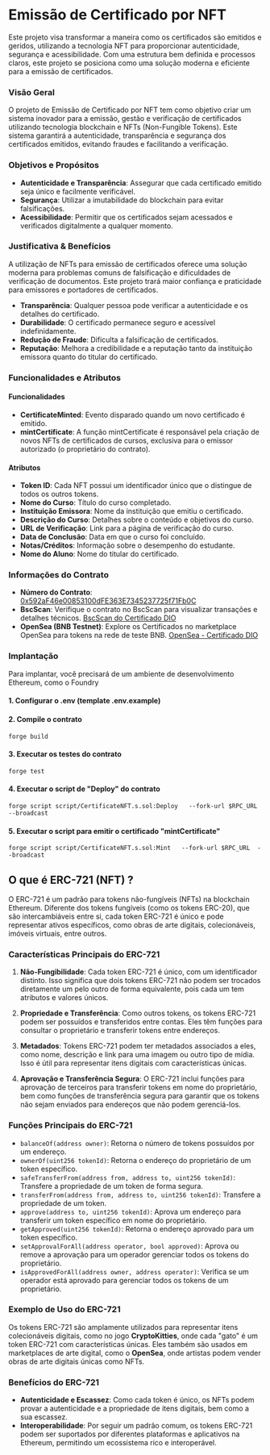 # Emissão de Certificado por NFT

Este projeto visa transformar a maneira como os certificados são emitidos e geridos, utilizando a tecnologia NFT para proporcionar autenticidade, segurança e acessibilidade. Com uma estrutura bem definida e processos claros, este projeto se posiciona como uma solução moderna e eficiente para a emissão de certificados.

### Visão Geral
O projeto de Emissão de Certificado por NFT tem como objetivo criar um sistema inovador para a emissão, gestão e verificação de certificados utilizando tecnologia blockchain e NFTs (Non-Fungible Tokens). Este sistema garantirá a autenticidade, transparência e segurança dos certificados emitidos, evitando fraudes e facilitando a verificação.

### Objetivos e Propósitos
- **Autenticidade e Transparência**: Assegurar que cada certificado emitido seja único e facilmente verificável.
- **Segurança**: Utilizar a imutabilidade do blockchain para evitar falsificações.
- **Acessibilidade**: Permitir que os certificados sejam acessados e verificados digitalmente a qualquer momento.

### Justificativa  & Benefícios 
A utilização de NFTs para emissão de certificados oferece uma solução moderna para problemas comuns de falsificação e dificuldades de verificação de documentos. Este projeto trará maior confiança e praticidade para emissores e portadores de certificados.

- **Transparência**: Qualquer pessoa pode verificar a autenticidade e os detalhes do certificado.
- **Durabilidade**: O certificado permanece seguro e acessível indefinidamente.
- **Redução de Fraude**: Dificulta a falsificação de certificados.
- **Reputação**: Melhora a credibilidade e a reputação tanto da instituição emissora quanto do titular do certificado.

### Funcionalidades e Atributos

#### Funcionalidades

   - **CertificateMinted**: Evento disparado quando um novo certificado é emitido.
   - **mintCertificate**: A função mintCertificate é responsável pela criação de novos NFTs de certificados de cursos, exclusiva para o emissor autorizado (o proprietário do contrato).

#### Atributos

   - **Token ID**: Cada NFT possui um identificador único que o distingue de todos os outros tokens.
   - **Nome do Curso**: Título do curso completado.
   - **Instituição Emissora**: Nome da instituição que emitiu o certificado.
   - **Descrição do Curso**: Detalhes sobre o conteúdo e objetivos do curso.
   - **URL de Verificação**: Link para a página de verificação do curso.
   - **Data de Conclusão**: Data em que o curso foi concluído.
   - **Notas/Créditos**: Informação sobre o desempenho do estudante.
   - **Nome do Aluno**: Nome do titular do certificado.


### Informações do Contrato

- **Número do Contrato**: [0x592aF46e00853100dFE363E7345237725f71Fb0C](https://testnet.bscscan.com/token/0x592aF46e00853100dFE363E7345237725f71Fb0C)
- **BscScan**: Verifique o contrato no BscScan para visualizar transações e detalhes técnicos.
  [BscScan do Certificado DIO](https://testnet.bscscan.com/token/0x592aF46e00853100dFE363E7345237725f71Fb0C)
- **OpenSea (BNB Testnet)**: Explore os Certificados no marketplace OpenSea para tokens na rede de teste BNB.
  [OpenSea - Certificado DIO](https://testnets.opensea.io/collection/certificado-dio-blockchain)


### Implantação 

Para implantar, você precisará de um ambiente de desenvolvimento Ethereum, como o Foundry

#### 1. Configurar o .env (template .env.example)

#### 2. Compile o contrato

```shell
forge build
```

#### 3. Executar os testes do contrato

  ```shell
  forge test
 ```


#### 4. Executar o script de "Deploy" do contrato

```shell
forge script script/CertificateNFT.s.sol:Deploy   --fork-url $RPC_URL  --broadcast 
```


#### 5. Executar o script  para emitir o certificado "mintCertificate"

```shell
forge script script/CertificateNFT.s.sol:Mint   --fork-url $RPC_URL  --broadcast 
```



## O que é ERC-721 (NFT) ?
O ERC-721 é um padrão para tokens não-fungíveis (NFTs) na blockchain Ethereum. Diferente dos tokens fungíveis (como os tokens ERC-20), que são intercambiáveis entre si, cada token ERC-721 é único e pode representar ativos específicos, como obras de arte digitais, colecionáveis, imóveis virtuais, entre outros.

### Características Principais do ERC-721

1. **Não-Fungibilidade**: Cada token ERC-721 é único, com um identificador distinto. Isso significa que dois tokens ERC-721 não podem ser trocados diretamente um pelo outro de forma equivalente, pois cada um tem atributos e valores únicos.

2. **Propriedade e Transferência**: Como outros tokens, os tokens ERC-721 podem ser possuídos e transferidos entre contas. Eles têm funções para consultar o proprietário e transferir tokens entre endereços.

3. **Metadados**: Tokens ERC-721 podem ter metadados associados a eles, como nome, descrição e link para uma imagem ou outro tipo de mídia. Isso é útil para representar itens digitais com características únicas.

4. **Aprovação e Transferência Segura**: O ERC-721 inclui funções para aprovação de terceiros para transferir tokens em nome do proprietário, bem como funções de transferência segura para garantir que os tokens não sejam enviados para endereços que não podem gerenciá-los.

### Funções Principais do ERC-721

- `balanceOf(address owner)`: Retorna o número de tokens possuídos por um endereço.
- `ownerOf(uint256 tokenId)`: Retorna o endereço do proprietário de um token específico.
- `safeTransferFrom(address from, address to, uint256 tokenId)`: Transfere a propriedade de um token de forma segura.
- `transferFrom(address from, address to, uint256 tokenId)`: Transfere a propriedade de um token.
- `approve(address to, uint256 tokenId)`: Aprova um endereço para transferir um token específico em nome do proprietário.
- `getApproved(uint256 tokenId)`: Retorna o endereço aprovado para um token específico.
- `setApprovalForAll(address operator, bool approved)`: Aprova ou remove a aprovação para um operador gerenciar todos os tokens do proprietário.
- `isApprovedForAll(address owner, address operator)`: Verifica se um operador está aprovado para gerenciar todos os tokens de um proprietário.

### Exemplo de Uso do ERC-721

Os tokens ERC-721 são amplamente utilizados para representar itens colecionáveis digitais, como no jogo **CryptoKitties**, onde cada "gato" é um token ERC-721 com características únicas. Eles também são usados em marketplaces de arte digital, como o **OpenSea**, onde artistas podem vender obras de arte digitais únicas como NFTs.

### Benefícios do ERC-721

- **Autenticidade e Escassez**: Como cada token é único, os NFTs podem provar a autenticidade e a propriedade de itens digitais, bem como a sua escassez.
- **Interoperabilidade**: Por seguir um padrão comum, os tokens ERC-721 podem ser suportados por diferentes plataformas e aplicativos na Ethereum, permitindo um ecossistema rico e interoperável.
